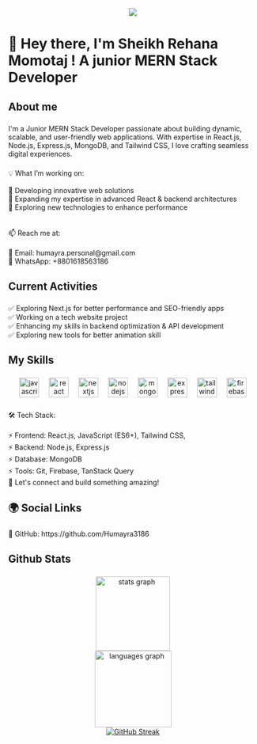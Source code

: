 
<div align="center">
  <img  src="https://i.ibb.co.com/JbWvLbt/Sheiikh-Rehana-Momotaj.png"  />
</div>

###

<h1 align="left">👋 Hey there, I'm Sheikh Rehana Momotaj ! A junior MERN Stack Developer</h1>

###

<h2 align="left">About me</h2>

###

<p align="left">I'm a Junior MERN Stack Developer passionate about building dynamic, scalable, and user-friendly web applications. With expertise in React.js, Node.js, Express.js, MongoDB, and Tailwind CSS, I love crafting seamless digital experiences.</p>

###

<p align="left">💡 What I’m working on:<br><br>🚀 Developing innovative web solutions<br>📌 Expanding my expertise in advanced React & backend architectures<br>🎯 Exploring new technologies to enhance performance<br><br><br>📫 Reach me at: <br><br>📧 Email: humayra.personal@gmail.com<br>📱 WhatsApp: +8801618563186</p>

###

<h2 align="left">Current Activities</h2>

###

<p align="left">✅ Exploring Next.js for better performance and SEO-friendly apps<br>✅ Working on a tech website project<br>✅ Enhancing my skills in backend optimization & API development<br>✅ Exploring new tools for better animation skill</p>

###

<h2 align="left">My Skills</h2>

###

<div align="center">
  <img src="https://cdn.jsdelivr.net/gh/devicons/devicon/icons/javascript/javascript-original.svg" height="40" alt="javascript logo"  />
  <img width="12" />
  <img src="https://cdn.jsdelivr.net/gh/devicons/devicon/icons/react/react-original.svg" height="40" alt="react logo"  />
  <img width="12" />
  <img src="https://cdn.jsdelivr.net/gh/devicons/devicon/icons/nextjs/nextjs-original.svg" height="40" alt="nextjs logo"  />
  <img width="12" />
  <img src="https://cdn.jsdelivr.net/gh/devicons/devicon/icons/nodejs/nodejs-original.svg" height="40" alt="nodejs logo"  />
  <img width="12" />
  <img src="https://cdn.jsdelivr.net/gh/devicons/devicon/icons/mongodb/mongodb-original.svg" height="40" alt="mongodb logo"  />
  <img width="12" />
  <img src="https://skillicons.dev/icons?i=express" height="40" alt="express logo"  />
  <img width="12" />
  <img src="https://cdn.simpleicons.org/tailwindcss/06B6D4" height="40" alt="tailwindcss logo"  />
  <img width="12" />
  <img src="https://cdn.simpleicons.org/firebase/FFCA28" height="40" alt="firebase logo"  />
</div>

###

<p align="left">🛠 Tech Stack:<br><br>⚡ Frontend: React.js, JavaScript (ES6+), Tailwind CSS, <br>⚡ Backend: Node.js, Express.js<br>⚡ Database: MongoDB<br>⚡ Tools: Git, Firebase, TanStack Query<br>💬 Let's connect and build something amazing!</p>

###

<h2 align="left">🌍 Social Links</h2>

###

<p align="left">🔗 GitHub: https://github.com/Humayra3186</p>

###

<h2 align="left">Github Stats</h2>

###

<div align="center">
  <img src="https://github-readme-stats.vercel.app/api?username=Humayra3186&hide_title=false&hide_rank=false&show_icons=true&include_all_commits=true&count_private=true&disable_animations=false&theme=dracula&locale=en&hide_border=false&order=1" height="150" alt="stats graph" /> <br>
  <img src="https://github-readme-stats.vercel.app/api/top-langs?username=Humayra3186&locale=en&hide_title=false&layout=compact&card_width=320&langs_count=5&theme=dracula&hide_border=false&order=2" height="155" alt="languages graph"  />
  <br>
  <a href="https://git.io/streak-stats">
    <img src="https://nirzak-streak-stats.vercel.app?user=Humayra3186" alt="GitHub Streak">
</a>
</div>

###
